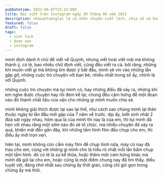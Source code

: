 ```yaml
---
pubDatetime: 2022-09-07T15:22:00Z
title: Bài viết trên Instagram ngày 30 tháng 04 năm 2022
description: nhavantuonglai là cá nhân chuyên viết lách, chia sẻ và hướng dẫn mọi người thuần thục hơn khi thực hành viết lách mỗi ngày qua những bài chia sẻ ngắn trên Instagram chính thức.
featured: false
draft: false
tags:
  - viet lach
  - doan van
  - instagram
---
```


mình định dành ít chữ để viết về Quỳnh, nhưng viết hoài viết mãi mà không thành ý. có lẽ, bao nhiêu chữ định viết, cũng đều viết ra cả. bởi rằng, những khi muốn viết gì mà không tìm được ý bắt đầu, mình sẽ vin vào những lần gặp gỡ, những cuộc trò chuyện với bạn bè; nhiều nhất trong số ấy, chính là với Quỳnh.

những cuộc trò chuyện mà tụi mình có, hay những điều đã xảy ra, những khi em nghe được chuyện hay rồi đem kể lại; chúng đều cảm hứng để một đoạn nào đó thành chất liệu vừa vặn cho những gì mình muốn chia sẻ.

mình không giải thích được tại sao lại thế, như cách sao chúng mình lại thân thuộc ngày từ lần đầu mới gặp của 7 năm về trước. dịp ấy, biết sinh nhật 2 đứa sát ngày nhau, hôm qua là của mình thì nay là của em, thì tụi mình đã hẹn với nhau rằng một sớm nào đó sẽ tổ chức. mà nhiều chuyện đã xảy ra quá, khiến mãi đến gần đây, khi những tấm hình film đầu chụp cho em, thì điều ấy mới trọn vẹn.

hiện tại, mình không còn cầm máy film để chụp hình nữa, máy cũ nay đã trao cho em, cùng với những gì mình cho là hiểu rõ nhất mỗi lần bấm chụp một tấm hình. đó có lẽ là sự kế thừa, hoặc thêm một cảm hứng khác mà mình đã gửi lại cho em, hoặc cũng là một điểm chung nay đã tìm thấy. điều tuyệt vời, đáng nhớ nhất sau chừng ấy thời gian, cũng chỉ gói gọn trong chừng ấy mà thôi.
